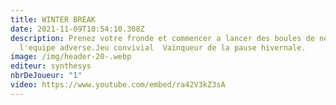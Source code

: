 ```yaml
---
title: WINTER BREAK
date: 2021-11-09T10:54:10.308Z
description: Prenez votre fronde et commencer a lancer des boules de neiges sur
  l'equipe adverse.Jeu convivial  Vainqueur de la pause hivernale.
image: /img/header-20-.webp
editeur: synthesys
nbrDeJoueur: "1"
video: https://www.youtube.com/embed/ra42V3kZ3sA
---
```

